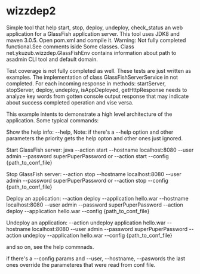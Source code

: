 # wizzdep2
Simple tool that help start, stop, deploy, undeploy, check_status an web application for a GlassFish application server.
This tool uses JDK8 and maven 3.0.5.
Open pom.xml and compile it.
Warning: Not fully completed functional.See comments iside Some classes. 
Class net.ykuzub.wizzdep.GlassFishEnv contains information about path to asadmin CLI tool and default domain.

Test coverage is not fully completed as well. These tests are just written as examples.
The implementation of class GlassFishServerService in not completed.
For each incoming response in methods: startServer, stopServer, deploy, undeploy, isAppDeployed, getHttpResponse needs to analyze key words from gotten console output response that may indicate about success completed operation and vise versa.  

This example intents to demonstrate a high level architecture of the application.
Some typical commands:

Show the help info:
--help,
Note: if there's a --help option and other parameters the priority gets the help opton and other ones just ignored.

Start GlassFish server:
 java --action start --hostname localhost:8080 --user admin --password superPuperPassword
 or 
 --action start --config {path_to_conf_file}
 
Stop GlassFish server:
 --action stop --hostname localhost:8080 --user admin --password superPuperPassword
 or
 --action stop --config {path_to_conf_file}
 
Deploy an application:
 --action deploy --application hello.war --hostname localhost:8080 --user admin --password superPuperPassword
 --action deploy --application hello.war --config {path_to_conf_file}
 
Undeploy an application:
  --action undeploy application hello.war --hostname localhost:8080 --user admin --password superPuperPassword
  --action undeploy --application hello.war --config {path_to_conf_file}
  
  and so on, see the help commnads.
  
  if there's a --config params and --user, --hostname, --paswords the last ones override the parameteres that were read from conf file.
